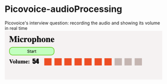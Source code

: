 # Picovoice-audioProcessing
Picovoice's interview question: recording the audio and showing its volume in real time
<img src="volume.png?raw=true"/>
